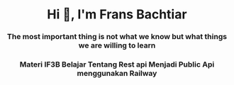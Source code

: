 <h1 align="center">Hi 👋, I'm Frans Bachtiar</h1>
<h3 align="center">The most important thing is not what we know but what things we are willing to learn</h3>
<h3 align="center">Materi IF3B Belajar Tentang Rest api Menjadi Public Api menggunakan Railway</h3>
